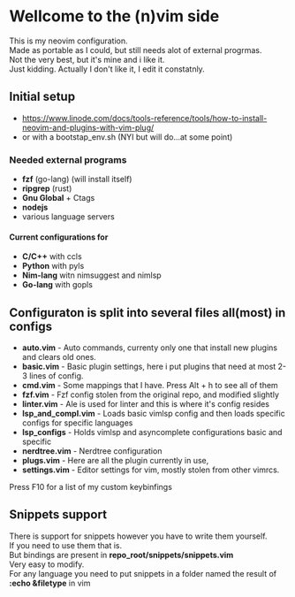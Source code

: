 # Wellcome to the (n)vim side
This is my neovim configuration.\
Made as portable as I could, but still needs alot of external progrmas.\
Not the very best, but it's mine and i like it.\
Just kidding. Actually I don't like it, I edit it constatnly.

## Initial setup
- https://www.linode.com/docs/tools-reference/tools/how-to-install-neovim-and-plugins-with-vim-plug/
- or with a bootstap_env.sh (NYI but will do...at some point)

### Needed external programs 
- **fzf** (go-lang) (will install itself)
- **ripgrep** (rust)
- **Gnu Global** + Ctags
- **nodejs**
- various language servers 

####  Current configurations for  
- **C/C++** with ccls 
- **Python** with pyls
- **Nim-lang** witn nimsuggest and nimlsp 
- **Go-lang** with gopls

## Configuraton is split into several files all(most) in configs
- **auto.vim** - Auto commands, currenty only one that install new plugins and clears old ones.
- **basic.vim** - Basic plugin settings, here i put plugins that need at most 2-3 lines of config.
- **cmd.vim** - Some mappings that I have. Press Alt + h to see all of them
- **fzf.vim** - Fzf config stolen from the original repo, and modified slightly
- **linter.vim** - Ale is used for linter and this is where it's config resides
- **lsp_and_compl.vim** - Loads basic vimlsp config and then loads specific configs for specific languages
- **lsp_configs** - Holds vimlsp and asyncomplete configurations basic and specific
- **nerdtree.vim** - Nerdtree configuration
- **plugs.vim** - Here are all the plugin currently in use, 
- **settings.vim** - Editor settings for vim, mostly stolen from other vimrcs.

Press F10 for a list of my custom keybinfings

## Snippets support

There is support for snippets however you have to write them yourself.\
If you need to use them that is.\
But bindings are present in **repo_root/snippets/snippets.vim**\
Very easy to modify.\
For any language you need to put snippets in a folder named the result of **:echo &filetype** in vim
